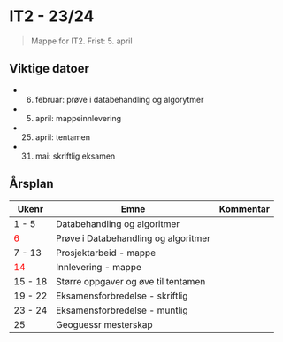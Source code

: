 # IT2 - 23/24

> Mappe for IT2.
> Frist: 5. april 

## Viktige datoer

 - 6. februar: prøve i databehandling og algorytmer
 - 5. april: mappeinnlevering
 - 25. april: tentamen
 - 31. mai: skriftlig eksamen

## Årsplan

| Ukenr                             | Emne                                 | Kommentar |
| --------------------------------- | ------------------------------------ | --------- |
| 1 - 5                             | Databehandling og algoritmer         |           |
| <span style="color:red">6</span> | Prøve i Databehandling og algoritmer |           |
| 7 - 13                            | Prosjektarbeid - mappe               |           |
| <span style="color:red">14</span>| Innlevering - mappe                  |           |
| 15 - 18                           | Større oppgaver og øve til tentamen  |           |
| 19 - 22                           | Eksamensforbredelse - skriftlig      |           |
| 23 - 24                           | Eksamensforbredelse - muntlig        |           |
| 25                                | Geoguessr mesterskap                 |           |
